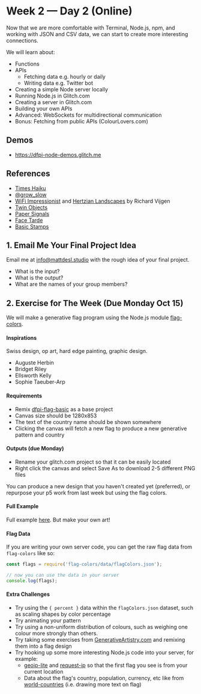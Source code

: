 # Week 2 — Day 2 (Online)

Now that we are more comfortable with Terminal, Node.js, npm, and working with JSON and CSV data, we can start to create more interesting connections.

We will learn about:

- Functions
- APIs
  - Fetching data e.g. hourly or daily
  - Writing data e.g. Twitter bot
- Creating a simple Node server locally
- Running Node.js in Glitch.com
- Creating a server in Glitch.com
- Building your own APIs
- Advanced: WebSockets for multidirectional communication
- Bonus: Fetching from public APIs (ColourLovers.com)

## Demos

- https://dfpi-node-demos.glitch.me

## References

- [Times Haiku](https://haiku.nytimes.com/)
- [@grow_slow](http://nicole.pizza/grow_slow/)
- [WiFi Impressionist](https://www.creativeapplications.net/environment/wifi-impressionist-city-as-an-electromagnetic-landscape/) and [Hertzian Landscapes](https://www.creativeapplications.net/js/hertzian-landscapes-the-interactive-space-of-a-radio-spectrum/) by Richard Vijgen
- [Twin Objects](https://www.creativeapplications.net/objects/twin-objects-devices-for-long-distance-relationships/)
- [Paper Signals](https://papersignals.withgoogle.com/)
- [Face Tarde](https://www.creativeapplications.net/c/face-trade-art-vending-machine-that-trades-mugshots-for-free-portraits/)
- [Basic Stamps](https://www.behance.net/gallery/16917491/Basic-Stamps)

## 1. Email Me Your Final Project Idea

Email me at [info@mattdesl.studio](mailto:info@mattdesl.studio) with the rough idea of your final project.

- What is the input?
- What is the output?
- What are the names of your group members?

## 2. Exercise for The Week (Due Monday Oct 15)

We will make a generative flag program using the Node.js module [flag-colors](https://www.npmjs.com/package/flag-colors).

#### Inspirations

Swiss design, op art, hard edge painting, graphic design.

- Auguste Herbin
- Bridget Riley
- Ellsworth Kelly
- Sophie Taeuber-Arp

#### Requirements

- Remix [dfpi-flag-basic](https://glitch.com/edit/#!/dfpi-flag-basic) as a base project
- Canvas size should be 1280x853
- The text of the country name should be shown somewhere
- Clicking the canvas will fetch a new flag to produce a new generative pattern and country

#### Outputs (due Monday)

- Rename your glitch.com project so that it can be easily located
- Right click the canvas and select Save As to download 2-5 different PNG files

You can produce a new design that you haven't created yet (preferred), or repurpose your p5 work from last week but using the flag colors.

#### Full Example

Full example [here](https://glitch.com/edit/#!/dfpi-flag-colors). But make your own art!

#### Flag Data

If you are writing your own server code, you can get the raw flag data from `flag-colors` like so:

```js
const flags = require('flag-colors/data/flagColors.json');

// now you can use the data in your server
console.log(flags);
```

#### Extra Challenges

- Try using the `{ percent }` data within the `flagColors.json` dataset, such as scaling shapes by color percentage
- Try animating your pattern
- Try using a non-uniform distribution of colours, such as weighing one colour more strongly than others.
- Try taking some exercises from [GenerativeArtistry.com](https://generativeartistry.com) and remixing them into a flag design
- Try hooking up some more interesting Node.js code into your server, for example:
  - [geoip-lite](https://www.npmjs.com/package/geoip-lite) and [request-ip](https://www.npmjs.com/package/request-ip) so that the first flag you see is from your current location
  - Data about the flag's country, population, currency, etc like from [world-countries](https://www.npmjs.com/package/world-countries) (i.e. drawing more text on flag)

